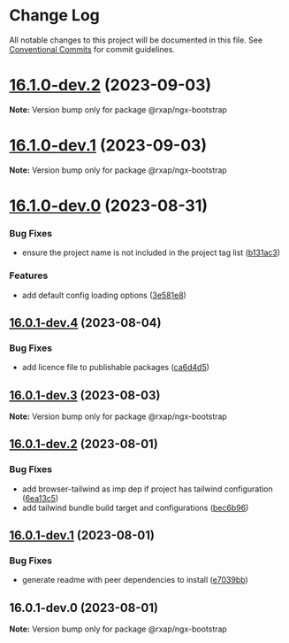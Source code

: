 # Change Log

All notable changes to this project will be documented in this file.
See [Conventional Commits](https://conventionalcommits.org) for commit guidelines.

# [16.1.0-dev.2](https://gitlab.com/rxap/packages/compare/@rxap/ngx-bootstrap@16.1.0-dev.1...@rxap/ngx-bootstrap@16.1.0-dev.2) (2023-09-03)

**Note:** Version bump only for package @rxap/ngx-bootstrap

# [16.1.0-dev.1](https://gitlab.com/rxap/packages/compare/@rxap/ngx-bootstrap@16.1.0-dev.0...@rxap/ngx-bootstrap@16.1.0-dev.1) (2023-09-03)

**Note:** Version bump only for package @rxap/ngx-bootstrap

# [16.1.0-dev.0](https://gitlab.com/rxap/packages/compare/@rxap/ngx-bootstrap@16.0.1-dev.4...@rxap/ngx-bootstrap@16.1.0-dev.0) (2023-08-31)

### Bug Fixes

- ensure the project name is not included in the project tag list ([b131ac3](https://gitlab.com/rxap/packages/commit/b131ac3bd92b3b8799d62f15bbd30a1997d7c753))

### Features

- add default config loading options ([3e581e8](https://gitlab.com/rxap/packages/commit/3e581e826af8980ce07cf9b8d43d79b5fde2e677))

## [16.0.1-dev.4](https://gitlab.com/rxap/packages/compare/@rxap/ngx-bootstrap@16.0.1-dev.3...@rxap/ngx-bootstrap@16.0.1-dev.4) (2023-08-04)

### Bug Fixes

- add licence file to publishable packages ([ca6d4d5](https://gitlab.com/rxap/packages/commit/ca6d4d509a743b89bad5ed7ae935d3007231705a))

## [16.0.1-dev.3](https://gitlab.com/rxap/packages/compare/@rxap/ngx-bootstrap@16.0.1-dev.2...@rxap/ngx-bootstrap@16.0.1-dev.3) (2023-08-03)

**Note:** Version bump only for package @rxap/ngx-bootstrap

## [16.0.1-dev.2](https://gitlab.com/rxap/packages/compare/@rxap/ngx-bootstrap@16.0.1-dev.1...@rxap/ngx-bootstrap@16.0.1-dev.2) (2023-08-01)

### Bug Fixes

- add browser-tailwind as imp dep if project has tailwind configuration ([6ea13c5](https://gitlab.com/rxap/packages/commit/6ea13c5f9b4e652436bf1da879b564d1ed7b8061))
- add tailwind bundle build target and configurations ([bec6b96](https://gitlab.com/rxap/packages/commit/bec6b96be15bbc11ad072ccefdcaf7df9e8fea52))

## [16.0.1-dev.1](https://gitlab.com/rxap/packages/compare/@rxap/ngx-bootstrap@16.0.1-dev.0...@rxap/ngx-bootstrap@16.0.1-dev.1) (2023-08-01)

### Bug Fixes

- generate readme with peer dependencies to install ([e7039bb](https://gitlab.com/rxap/packages/commit/e7039bb5e86ffeadfe7cc92d5fc71d32f8efb4fb))

## 16.0.1-dev.0 (2023-08-01)

**Note:** Version bump only for package @rxap/ngx-bootstrap
